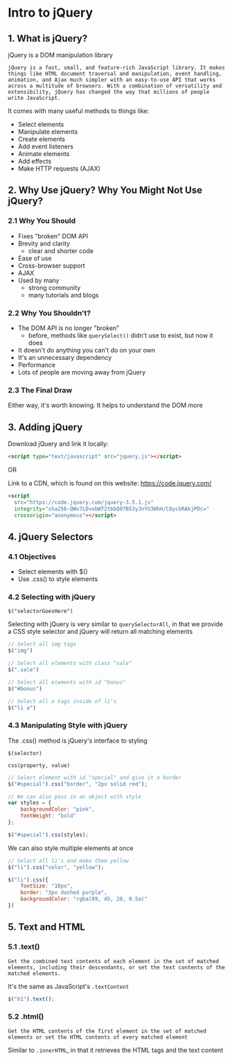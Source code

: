 # Intro to jQuery

## 1. What is jQuery?

jQuery is a DOM manipulation library

`jQuery is a fast, small, and feature-rich JavaScript library. It makes things like HTML document traversal and manipulation, event handling, animation, and Ajax much simpler with an easy-to-use API that works across a multitude of browsers. With a combination of versatility and extensibility, jQuery has changed the way that millions of people write JavaScript. `

It comes with many useful methods to things like:

- Select elements
- Manipulate elements
- Create elements
- Add event listeners
- Animate elements
- Add effects
- Make HTTP requests (AJAX)

## 2. Why Use jQuery? Why You Might Not Use jQuery?

### 2.1 Why You Should

- Fixes "broken" DOM API
- Brevity and clarity
    - clear and shorter code
- Ease of use
- Cross-browser support
- AJAX
- Used by many
    - strong community
    - many tutorials and blogs

### 2.2 Why You Shouldn't?

- The DOM API is no longer "broken"
    - before, methods like `querySelect()` didn't use to exist, but now it does
- It doesn't do anything you can't do on your own
- It's an unnecessary dependency
- Performance
- Lots of people are moving away from jQuery

### 2.3 The Final Draw

Either way, it's worth knowing. It helps to understand the DOM more

## 3. Adding jQuery

Download jQuery and link it locally:

```html
<script type="text/javascript" src="jquery.js"></script>
```

OR

Link to a CDN, which is found on this website: https://code.jquery.com/
```html
<script
  src="https://code.jquery.com/jquery-3.5.1.js"
  integrity="sha256-QWo7LDvxbWT2tbbQ97B53yJnYU3WhH/C8ycbRAkjPDc="
  crossorigin="anonymous"></script>
```

## 4. jQuery Selectors

### 4.1 Objectives

- Select elements with $()
- Use .css() to style elements

### 4.2 Selecting with jQuery

`$("selectorGoesHere")`

Selecting with jQuery is very similar to `querySelectorAll`, in that we provide a CSS style selector and jQuery will return all matching elements

```js
// Select all img tags
$("img")

// Select all elements with class "sale"
$(".sale")

// Select all elements with id "bonus"
$("#bonus")

// Select all a tags inside of li's
$("li a")
```

### 4.3 Manipulating Style with jQuery

The .css() method is jQuery's interface to styling

```
$(selector)

css(property, value)
```

```js
// Select element with id "special" and give it a border
$("#special").css("border", "2px solid red");

// We can also pass in an object with style
var styles = {
    backgroundColor: "pink",
    fontWeight: "bold"
};

$("#special").css(styles);
```

We can also style multiple elements at once 

```js
// Select all li's and make them yellow
$("li").css("color", "yellow");

$("li").css({
    fontSize: "10px",
    border: "3px dashed purple",
    backgroundColor: "rgba(89, 45, 20, 0.5a)"
})
```

## 5. Text and HTML

### 5.1 .text()

`Get the combined text contents of each element in the set of matched elements, including their descendants, or set the text contents of the matched elements.`

It's the same as JavaScript's `.textContent`

```js
$("h1").text();
```

### 5.2 .html()

`Get the HTML contents of the first element in the set of matched elements or set the HTML contents of every matched element`

Similar to `.innerHTML`, in that it retrieves the HTML tags and the text content
